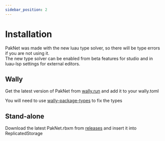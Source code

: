 ```yaml
---
sidebar_position: 2
---
```


# Installation
PakNet was made with the new luau type solver, so there will be type errors if you are not using it.  
The new type solver can be enabled from beta features for studio and in luau-lsp settings for external editors. 

## Wally
Get the latest version of PakNet from [wally.run](https://wally.run/package/isoopod/paknet) and add it to your wally.toml

You will need to use [wally-package-types](https://crates.io/crates/wally-package-types) to fix the types

## Stand-alone
Download the latest PakNet.rbxm from [releases](https://github.com/isoopod/PakNet/releases) and insert it into ReplicatedStorage
